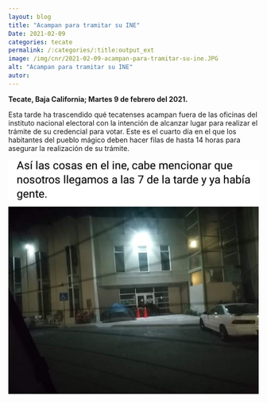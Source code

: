 ```yaml
---
layout: blog
title: "Acampan para tramitar su INE"
Date: 2021-02-09
categories: tecate
permalink: /:categories/:title:output_ext
image: /img/cnr/2021-02-09-acampan-para-tramitar-su-ine.JPG
alt: "Acampan para tramitar su INE"
autor:
---
```


**Tecate, Baja California; Martes 9 de febrero del 2021.** 

Esta tarde ha trascendido qué tecatenses acampan fuera de las oficinas del instituto nacional electoral con la intención de alcanzar lugar para realizar el trámite de su credencial para votar. Este  es el cuarto día en el que los habitantes del pueblo mágico deben hacer filas de hasta 14 horas para asegurar la realización de su trámite.

<div id="carouselExampleSlidesOnly" class="carousel slide" data-ride="carousel">
  <div class="carousel-inner">
    <div class="carousel-item active">
       <img class="d-block w-100" src="/img/cnr/2021-02-09-acampan-para-tramitar-su-ine.JPG" loading="lazy"  alt="Acampan para tramitar su INE">
    </div>
  </div>
</div>